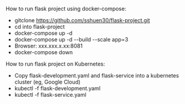 How to run flask project using docker-compose:
- gitclone https://github.com/sshuen30/flask-project.git
- cd into flask-project
- docker-compose up -d
- docker-compose up -d --build --scale app=3
- Browser: xxx.xxx.x.xx:8081
- docker-compose down

How to run flask project on Kubernetes:
- Copy flask-development.yaml and flask-service into a kubernetes cluster (eg, Google Cloud)
- kubectl -f flask-development.yaml
- kubectl -f flask-service.yaml

